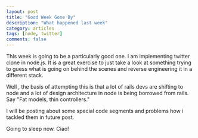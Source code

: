 ```yaml
---
layout: post
title: "Good Week Gone By"
description: "What happened last week"
category: articles
tags: [node, twitter]
comments: false
---
```

This week is going to be a particularly good one. I am implementing 
twitter clone in node.js. It is a  great exercise to just take a look 
at something trying to guess what is going on behind the scenes and 
reverse engineering it in a different stack.

Well , the basis of attempting this is that a lot of rails devs are 
shifting to node and a lot of design architecture in node is being 
borrowed from rails. Say "Fat models, thin controllers."

I will be posting about some special code segments and problems how 
i tackled them in future post. 

Going to sleep now. Ciao!


